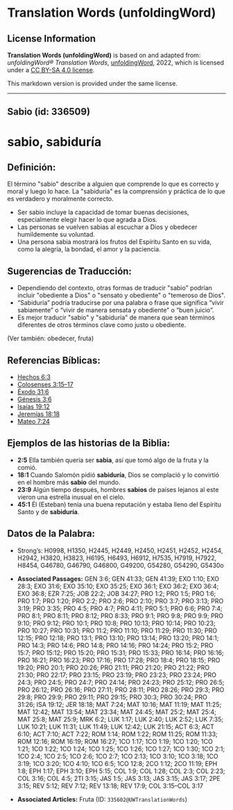 # Translation Words (unfoldingWord)

## License Information

**Translation Words (unfoldingWord)** is based on and adapted from: _unfoldingWord® Translation Words_, [unfoldingWord](https://unfoldingword.org/utw), 2022, which is licensed under a [CC BY-SA 4.0 license](https://creativecommons.org/licenses/by-sa/4.0/legalcode.en).

This markdown version is provided under the same license.



--------------------------------

## Sabio (id: 336509)

sabio, sabiduría
================

Definición:
-----------

El término "sabio" describe a alguien que comprende lo que es correcto y moral y luego lo hace. La "sabiduría" es la comprensión y práctica de lo que es verdadero y moralmente correcto.

* Ser sabio incluye la capacidad de tomar buenas decisiones, especialmente elegir hacer lo que agrada a Dios.
* Las personas se vuelven sabias al escuchar a Dios y obedecer humildemente su voluntad.
* Una persona sabia mostrará los frutos del Espíritu Santo en su vida, como la alegría, la bondad, el amor y la paciencia.

Sugerencias de Traducción:
--------------------------

* Dependiendo del contexto, otras formas de traducir "sabio" podrían incluir "obediente a Dios" o "sensato y obediente" o "temeroso de Dios".
* “Sabiduría” podría traducirse por una palabra o frase que significa “vivir sabiamente” o “vivir de manera sensata y obediente” o “buen juicio”.
* Es mejor traducir "sabio" y "sabiduría" de manera que sean términos diferentes de otros términos clave como justo u obediente.

(Ver también: obedecer, fruta)

Referencias Bíblicas:
---------------------

* [Hechos 6:3](https://ref.ly/Acts6:3)
* [Colosenses 3:15–17](https://ref.ly/Col3:15-Col3:17)
* [Éxodo 31:6](https://ref.ly/Exod31:6)
* [Génesis 3:6](https://ref.ly/Gen3:6)
* [Isaías 19:12](https://ref.ly/Isa19:12)
* [Jeremías 18:18](https://ref.ly/Jer18:18)
* [Mateo 7:24](https://ref.ly/Matt7:24)

Ejemplos de las historias de la Biblia:
---------------------------------------

* **2:5** Ella también quería ser **sabia**, así que tomó algo de la fruta y la comió.
* **18:1** Cuando Salomón pidió **sabiduría**, Dios se complació y lo convirtió en el hombre más **sabio** del mundo.
* **23:9** Algún tiempo después, hombres **sabios** de países lejanos al este vieron una estrella inusual en el cielo.
* **45:1** Él (Esteban) tenía una buena reputación y estaba lleno del Espíritu Santo y de **sabiduría**.

Datos de la Palabra:
--------------------

* Strong’s: H0998, H1350, H2445, H2449, H2450, H2451, H2452, H2454, H2942, H3820, H3823, H6195, H6493, H6912, H7535, H7919, H7922, H8454, G46780, G46790, G46800, G49200, G54280, G54290, G5430o

* **Associated Passages:** GEN 3:6; GEN 41:33; GEN 41:39; EXO 1:10; EXO 28:3; EXO 31:6; EXO 35:10; EXO 35:25; EXO 36:1; EXO 36:2; EXO 36:4; EXO 36:8; EZR 7:25; JOB 22:2; JOB 34:27; PRO 1:2; PRO 1:5; PRO 1:6; PRO 1:7; PRO 1:20; PRO 2:2; PRO 2:6; PRO 2:10; PRO 3:7; PRO 3:13; PRO 3:19; PRO 3:35; PRO 4:5; PRO 4:7; PRO 4:11; PRO 5:1; PRO 6:6; PRO 7:4; PRO 8:1; PRO 8:11; PRO 8:12; PRO 8:33; PRO 9:1; PRO 9:8; PRO 9:9; PRO 9:10; PRO 9:12; PRO 10:1; PRO 10:8; PRO 10:13; PRO 10:14; PRO 10:23; PRO 10:27; PRO 10:31; PRO 11:2; PRO 11:10; PRO 11:29; PRO 11:30; PRO 12:15; PRO 12:18; PRO 13:1; PRO 13:10; PRO 13:14; PRO 13:20; PRO 14:1; PRO 14:3; PRO 14:6; PRO 14:8; PRO 14:16; PRO 14:24; PRO 15:2; PRO 15:7; PRO 15:12; PRO 15:20; PRO 15:31; PRO 15:33; PRO 16:14; PRO 16:16; PRO 16:21; PRO 16:23; PRO 17:16; PRO 17:28; PRO 18:4; PRO 18:15; PRO 19:20; PRO 20:1; PRO 20:26; PRO 21:11; PRO 21:20; PRO 21:22; PRO 21:30; PRO 22:17; PRO 23:15; PRO 23:19; PRO 23:23; PRO 23:24; PRO 24:3; PRO 24:5; PRO 24:7; PRO 24:14; PRO 24:23; PRO 25:12; PRO 26:5; PRO 26:12; PRO 26:16; PRO 27:11; PRO 28:11; PRO 28:26; PRO 29:3; PRO 29:8; PRO 29:9; PRO 29:11; PRO 29:15; PRO 30:3; PRO 30:24; PRO 31:26; ISA 19:12; JER 18:18; MAT 7:24; MAT 10:16; MAT 11:19; MAT 11:25; MAT 12:42; MAT 13:54; MAT 23:34; MAT 24:45; MAT 25:2; MAT 25:4; MAT 25:8; MAT 25:9; MRK 6:2; LUK 1:17; LUK 2:40; LUK 2:52; LUK 7:35; LUK 10:21; LUK 11:31; LUK 11:49; LUK 12:42; LUK 21:15; ACT 6:3; ACT 6:10; ACT 7:10; ACT 7:22; ROM 1:14; ROM 1:22; ROM 11:25; ROM 11:33; ROM 12:16; ROM 16:19; ROM 16:27; 1CO 1:17; 1CO 1:19; 1CO 1:20; 1CO 1:21; 1CO 1:22; 1CO 1:24; 1CO 1:25; 1CO 1:26; 1CO 1:27; 1CO 1:30; 1CO 2:1; 1CO 2:4; 1CO 2:5; 1CO 2:6; 1CO 2:7; 1CO 2:13; 1CO 3:10; 1CO 3:18; 1CO 3:19; 1CO 3:20; 1CO 4:10; 1CO 6:5; 1CO 12:8; 2CO 1:12; 2CO 11:19; EPH 1:8; EPH 1:17; EPH 3:10; EPH 5:15; COL 1:9; COL 1:28; COL 2:3; COL 2:23; COL 3:16; COL 4:5; 2TI 3:15; JAS 1:5; JAS 3:13; JAS 3:15; JAS 3:17; 2PE 3:15; REV 5:12; REV 7:12; REV 13:18; REV 17:9; COL 3:15–COL 3:17
* **Associated Articles:** Fruta (ID: `335602@UWTranslationWords`)

